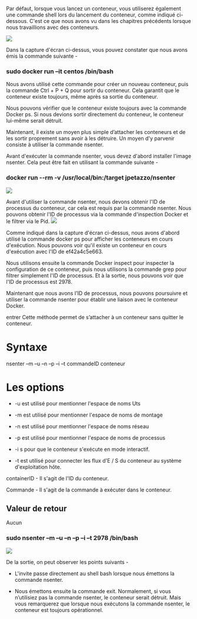 Par défaut, lorsque vous lancez un conteneur, vous utiliserez également une commande shell lors du lancement du conteneur, comme indiqué ci-dessous. C'est ce que nous avons vu dans les chapitres précédents lorsque nous travaillions avec des conteneurs.

![](1.jpeg)

Dans la capture d'écran ci-dessus, vous pouvez constater que nous avons émis la commande suivante -
### sudo docker run –it centos /bin/bash 
Nous avons utilisé cette commande pour créer un nouveau conteneur, puis la commande Ctrl + P + Q pour sortir du conteneur. Cela garantit que le conteneur existe toujours, même après sa sortie du conteneur.

Nous pouvons vérifier que le conteneur existe toujours avec la commande Docker ps. Si nous devions sortir directement du conteneur, le conteneur lui-même serait détruit.

Maintenant, il existe un moyen plus simple d’attacher les conteneurs et de les sortir proprement sans avoir à les détruire. Un moyen d'y parvenir consiste à utiliser la commande nsenter.

Avant d'exécuter la commande nsenter, vous devez d'abord installer l'image nsenter. Cela peut être fait en utilisant la commande suivante -
### docker run --rm -v /usr/local/bin:/target jpetazzo/nsenter

![](2.jpeg)

Avant d'utiliser la commande nsenter, nous devons obtenir l'ID de processus du conteneur, car cela est requis par la commande nsenter. Nous pouvons obtenir l'ID de processus via la commande d'inspection Docker et le filtrer via le Pid.
![](3.jpeg)

Comme indiqué dans la capture d'écran ci-dessus, nous avons d'abord utilisé la commande docker ps pour afficher les conteneurs en cours d'exécution. Nous pouvons voir qu'il existe un conteneur en cours d'exécution avec l'ID de ef42a4c5e663.

Nous utilisons ensuite la commande Docker inspect pour inspecter la configuration de ce conteneur, puis nous utilisons la commande grep pour filtrer simplement l'ID de processus. Et à la sortie, nous pouvons voir que l'ID de processus est 2978.

Maintenant que nous avons l'ID de processus, nous pouvons poursuivre et utiliser la commande nsenter pour établir une liaison avec le conteneur Docker.

entrer
Cette méthode permet de s’attacher à un conteneur sans quitter le conteneur.

# Syntaxe
nsenter –m –u –n –p –i –t commandeID conteneur

# Les options

* -u est utilisé pour mentionner l'espace de noms Uts

* -m est utilisé pour mentionner l'espace de noms de montage

* -n est utilisé pour mentionner l'espace de noms réseau

* -p est utilisé pour mentionner l'espace de noms de processus

* -i s pour que le conteneur s'exécute en mode interactif.

* -t est utilisé pour connecter les flux d'E / S du conteneur au système d'exploitation hôte.

containerID - Il s'agit de l'ID du conteneur.

Commande - Il s'agit de la commande à exécuter dans le conteneur.

## Valeur de retour
Aucun

### sudo nsenter –m –u –n –p –i –t 2978 /bin/bash
![](4.jpeg)

De la sortie, on peut observer les points suivants -

* L'invite passe directement au shell bash lorsque nous émettons la commande nsenter.

* Nous émettons ensuite la commande exit. Normalement, si vous n’utilisiez pas la commande nsenter, le conteneur serait détruit. Mais vous remarquerez que lorsque nous exécutons la commande nsenter, le conteneur est toujours opérationnel.